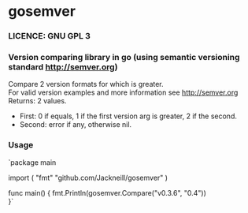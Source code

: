 # gosemver
### LICENCE: GNU GPL 3

### Version comparing library in go (using semantic versioning standard http://semver.org)

Compare 2 version formats for which is greater.<br>
For valid version examples and more information see http://semver.org<br>
Returns: 2 values. 
* First: 0 if equals, 1 if the first version arg is greater, 2 if the second.
* Second: error if any, otherwise nil.

### Usage

`package main

import (
	"fmt"
	"github.com/Jackneill/gosemver"
)

func main() {
	fmt.Println(gosemver.Compare("v0.3.6", "0.4"))	
}`